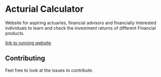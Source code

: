 # Acturial Calculator

Website for aspiring actuaries, financial advisors and financially interested individuals to learn and check the investment returns of different Financial products.

[link to running website](https://acturial-calculator.herokuapp.com/)

## Contributing

Feel free to look at the issues to contribute.
